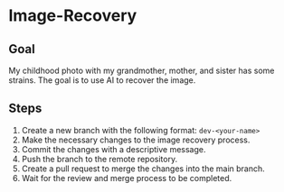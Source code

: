 # Image-Recovery

## Goal
My childhood photo with my grandmother, mother, and sister has some strains. The goal is to use AI to recover the image.

## Steps

1. Create a new branch with the following format: `dev-<your-name>`
2. Make the necessary changes to the image recovery process.
3. Commit the changes with a descriptive message.
4. Push the branch to the remote repository.
5. Create a pull request to merge the changes into the main branch.
6. Wait for the review and merge process to be completed.
